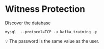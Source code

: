 # Witness Protection



Discover the database
```
mysql  --protocol=TCP -u kafka_training -p
 ```

💡 The password is the same value as the user. 
  